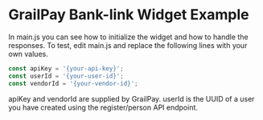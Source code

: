 # GrailPay Bank-link Widget Example

In main.js you can see how to initialize the widget and how to handle the responses.
To test, edit main.js and replace the following lines with your own values.

```javascript  
const apiKey = '{your-api-key}';
const userId = '{your-user-id}';
const vendorId = '{your-vendor-id}';
```

apiKey and vendorId are supplied by GrailPay.
userId is the UUID of a user you have created using the register/person API endpoint.
